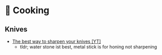 # 🍳 Cooking

## Knives

* [The best way to sharpen your knives \[YT\]](https://www.youtube.com/watch?v=t-\_qzsMF8RM)
  * tldr; water stone ist best, metal stick is for honing not sharpening
